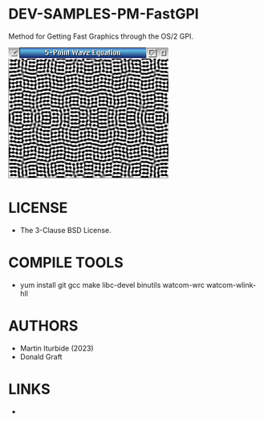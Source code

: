 # DEV-SAMPLES-PM-FastGPI
Method for Getting Fast Graphics through the OS/2 GPI.

![FastGPI ScreenShot](/wiki/FastGPI_001.png)

LICENSE
===============
* The 3-Clause BSD License.

COMPILE TOOLS
===============
* yum install git gcc make libc-devel binutils watcom-wrc watcom-wlink-hll
 
AUTHORS
===============
* Martin Iturbide (2023)
* Donald Graft

LINKS
===============
* 
